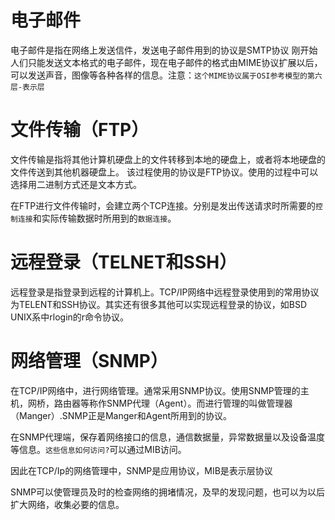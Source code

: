 # 电子邮件

电子邮件是指在网络上发送信件，发送电子邮件用到的协议是SMTP协议
刚开始人们只能发送文本格式的电子邮件，现在电子邮件的格式由MIME协议扩展以后，可以发送声音，图像等各种各样的信息。注意：`这个MIME协议属于OSI参考模型的第六层-表示层`

# 文件传输（FTP）
文件传输是指将其他计算机硬盘上的文件转移到本地的硬盘上，或者将本地硬盘的文件传送到其他机器硬盘上。
该过程使用的协议是FTP协议。使用的过程中可以选择用二进制方式还是文本方式。

在FTP进行文件传输时，会建立两个TCP连接。分别是发出传送请求时所需要的`控制连接`和实际传输数据时所用到的`数据连接`。


# 远程登录（TELNET和SSH）

远程登录是指登录到远程的计算机上。TCP/IP网络中远程登录使用到的常用协议为TELENT和SSH协议。其实还有很多其他可以实现远程登录的协议，如BSD UNIX系中rlogin的r命令协议。

# 网络管理（SNMP）

在TCP/IP网络中，进行网络管理。通常采用SNMP协议。使用SNMP管理的主机，网桥，路由器等称作SNMP代理（Agent）。而进行管理的叫做管理器（Manger）.SNMP正是Manger和Agent所用到的协议。

在SNMP代理端，保存着网络接口的信息，通信数据量，异常数据量以及设备温度等信息。`这些信息如何访问?`可以通过MIB访问。

因此在TCP/Ip的网络管理中，SNMP是应用协议，MIB是表示层协议

SNMP可以使管理员及时的检查网络的拥堵情况，及早的发现问题，也可以为以后扩大网络，收集必要的信息。
